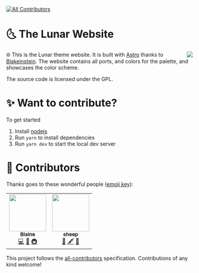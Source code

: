 <!-- ALL-CONTRIBUTORS-BADGE:START - Do not remove or modify this section -->
[![All Contributors](https://img.shields.io/badge/all_contributors-2-orange.svg?style=flat-square)](#contributors-)
<!-- ALL-CONTRIBUTORS-BADGE:END -->

# 🌜 The Lunar Website

<img src="https://raw.githubusercontent.com/lunar-theme/lunar/main/assets/icon-rounded.png" align="right">

🌐 This is the Lunar theme website. It is built with [Astro](https://astro.build) thanks to [Blakeinstein](https://github.com/Blakeinstein). The website contains all ports, and colors for the palette, and showcases the color scheme.

The source code is licensed under the GPL.

# ✨ Want to contribute?

To get started

1. Install [nodejs](https://nodejs.org)
2. Run `yarn` to install dependencies
3. Run `yarn dev` to start the local dev server

# 🚀 Contributors

Thanks goes to these wonderful people ([emoji key](https://allcontributors.org/docs/en/emoji-key)):

<!-- ALL-CONTRIBUTORS-LIST:START - Do not remove or modify this section -->
<!-- prettier-ignore-start -->
<!-- markdownlint-disable -->
<table>
  <tr>
    <td align="center"><a href="https://blaine.is-a.dev"><img src="https://avatars.githubusercontent.com/u/42214598?v=4?s=100" width="100px;" alt=""/><br /><sub><b>Blaine</b></sub></a><br /><a href="https://github.com/lunar-theme/lunar-theme.github.io/commits?author=Blakeinstein" title="Code">💻</a> <a href="#design-Blakeinstein" title="Design">🎨</a> <a href="#infra-Blakeinstein" title="Infrastructure (Hosting, Build-Tools, etc)">🚇</a></td>
    <td align="center"><a href="http://sheepdev.xyz"><img src="https://avatars.githubusercontent.com/u/68562536?v=4?s=100" width="100px;" alt=""/><br /><sub><b>sheep</b></sub></a><br /><a href="#ideas-sheeepdev" title="Ideas, Planning, & Feedback">🤔</a> <a href="#content-sheeepdev" title="Content">🖋</a> <a href="#maintenance-sheeepdev" title="Maintenance">🚧</a></td>
  </tr>
</table>

<!-- markdownlint-restore -->
<!-- prettier-ignore-end -->

<!-- ALL-CONTRIBUTORS-LIST:END -->

This project follows the [all-contributors](https://github.com/all-contributors/all-contributors) specification. Contributions of any kind welcome!
